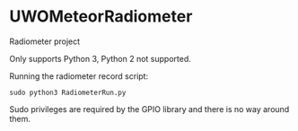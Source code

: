 # UWOMeteorRadiometer
Radiometer project

Only supports Python 3, Python 2 not supported.

Running the radiometer record script:
```
sudo python3 RadiometerRun.py
```

Sudo privileges are required by the GPIO library and there is no way around them.
